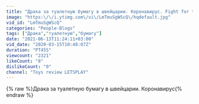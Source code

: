 ```yaml
---
title: "Драка за туалетную бумагу в швейцарии. Коронавирус. Fight for toilet paper in Switzerland"
image: "https:\/\/i.ytimg.com\/vi\/LmTmuSgWScQ\/hqdefault.jpg"
vid_id: "LmTmuSgWScQ"
categories: "People-Blogs"
tags: ["Драка","туалетную","бумагу"]
date: "2021-06-13T11:24:11+03:00"
vid_date: "2020-03-15T10:48:07Z"
duration: "PT45S"
viewcount: "2321"
likeCount: "8"
dislikeCount: "0"
channel: "Toys review LETSPLAY"
---
```

{% raw %}Драка за туалетную бумагу в швейцарии. Коронавирус{% endraw %}
